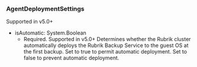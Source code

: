 ### AgentDeploymentSettings
Supported in v5.0+

- isAutomatic: System.Boolean
  - Required. Supported in v5.0+
  Determines whether the Rubrik cluster automatically deploys the Rubrik Backup Service to the guest OS at the first backup. Set to true to permit automatic deployment. Set to false to prevent automatic deployment.
